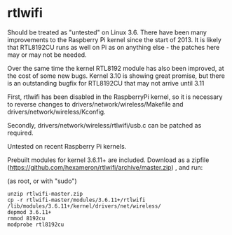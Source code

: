 rtlwifi
=======

 Should be treated as "untested" on Linux 3.6. There have been many
improvements to the Raspberry Pi kernel since the start of 2013. It is
likely that RTL8192CU runs as well on Pi as on anything else - the patches
here may or may not be needed.

 Over the same time the kernel RTL8192 module has also been improved, at the
cost of some new bugs. Kernel 3.10 is showing great promise, but there is
an outstanding bugfix for RTL8192CU that may not arrive until 3.11




First, rtlwifi has been disabled in the RaspberryPi kernel, so it is
necessary to reverse changes to drivers/network/wireless/Makefile and
drivers/network/wireless/Kconfig.

Secondly, drivers/network/wireless/rtlwifi/usb.c can be patched as
required.

Untested on recent Raspberry Pi kernels.

Prebuilt modules for kernel 3.6.11+ are included. Download as a zipfile
(https://github.com/hexameron/rtlwifi/archive/master.zip) , and run:

(as root, or with "sudo")
```
unzip rtlwifi-master.zip
cp -r rtlwifi-master/modules/3.6.11+/rtlwifi /lib/modules/3.6.11+/kernel/drivers/net/wireless/
depmod 3.6.11+
rmmod 8192cu
modprobe rtl8192cu
```

